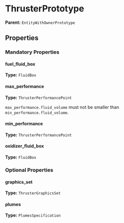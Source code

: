 # ThrusterPrototype



**Parent:** `EntityWithOwnerPrototype`

## Properties

### Mandatory Properties

#### fuel_fluid_box

**Type:** `FluidBox`



#### max_performance

**Type:** `ThrusterPerformancePoint`

`max_performance.fluid_volume` must not be smaller than `min_performance.fluid_volume`.

#### min_performance

**Type:** `ThrusterPerformancePoint`



#### oxidizer_fluid_box

**Type:** `FluidBox`



### Optional Properties

#### graphics_set

**Type:** `ThrusterGraphicsSet`



#### plumes

**Type:** `PlumesSpecification`



